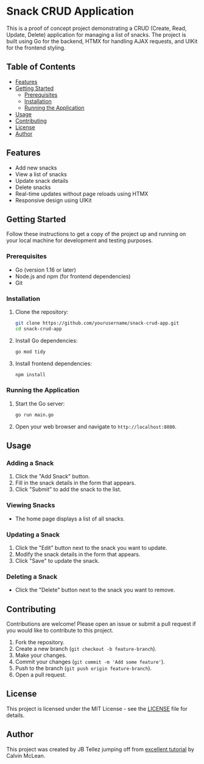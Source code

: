 # Snack CRUD Application

This is a proof of concept project demonstrating a CRUD (Create, Read, Update, Delete) application for managing a list of snacks. The project is built using Go for the backend, HTMX for handling AJAX requests, and UIKit for the frontend styling.

## Table of Contents

- [Features](#features)
- [Getting Started](#getting-started)
  - [Prerequisites](#prerequisites)
  - [Installation](#installation)
  - [Running the Application](#running-the-application)
- [Usage](#usage)
- [Contributing](#contributing)
- [License](#license)
- [Author](#author)

## Features

- Add new snacks
- View a list of snacks
- Update snack details
- Delete snacks
- Real-time updates without page reloads using HTMX
- Responsive design using UIKit

## Getting Started

Follow these instructions to get a copy of the project up and running on your local machine for development and testing purposes.

### Prerequisites

- Go (version 1.16 or later)
- Node.js and npm (for frontend dependencies)
- Git

### Installation

1. Clone the repository:

    ```bash
    git clone https://github.com/yourusername/snack-crud-app.git
    cd snack-crud-app
    ```

2. Install Go dependencies:

    ```bash
    go mod tidy
    ```

3. Install frontend dependencies:

    ```bash
    npm install
    ```

### Running the Application

1. Start the Go server:

    ```bash
    go run main.go
    ```

2. Open your web browser and navigate to `http://localhost:8080`.

## Usage

### Adding a Snack

1. Click the "Add Snack" button.
2. Fill in the snack details in the form that appears.
3. Click "Submit" to add the snack to the list.

### Viewing Snacks

- The home page displays a list of all snacks.

### Updating a Snack

1. Click the "Edit" button next to the snack you want to update.
2. Modify the snack details in the form that appears.
3. Click "Save" to update the snack.

### Deleting a Snack

- Click the "Delete" button next to the snack you want to remove.

## Contributing

Contributions are welcome! Please open an issue or submit a pull request if you would like to contribute to this project.

1. Fork the repository.
2. Create a new branch (`git checkout -b feature-branch`).
3. Make your changes.
4. Commit your changes (`git commit -m 'Add some feature'`).
5. Push to the branch (`git push origin feature-branch`).
6. Open a pull request.

## License

This project is licensed under the MIT License - see the [LICENSE](LICENSE) file for details.

## Author

This project was created by JB Tellez jumping off from [excellent tutorial](https://dev.to/calvinmclean/how-to-build-a-web-application-with-htmx-and-go-3183) by Calvin McLean.